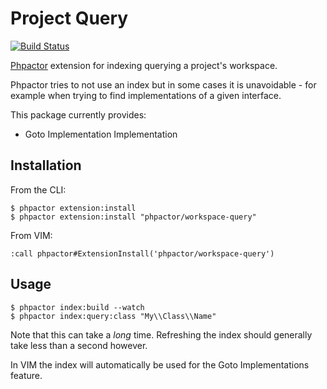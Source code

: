 Project Query
=============

[![Build Status](https://travis-ci.org/phpactor/workspace-query.svg?branch=master)](https://travis-ci.org/phpactor/workspace-query)

[Phpactor](https://github.com/phpactor/phpactor) extension for indexing querying a project's workspace.

Phpactor tries to not use an index but in some cases it is unavoidable - for
example when trying to find implementations of a given interface.

This package currently provides:

- Goto Implementation Implementation

Installation
------------

From the CLI:

```
$ phpactor extension:install 
$ phpactor extension:install "phpactor/workspace-query"
```

From VIM:

```
:call phpactor#ExtensionInstall('phpactor/workspace-query')
```

Usage
-----

```
$ phpactor index:build --watch
$ phpactor index:query:class "My\\Class\\Name"
```

Note that this can take a _long_ time. Refreshing the index should generally
take less than a second however.

In VIM the index will automatically be used for the Goto Implementations feature.
